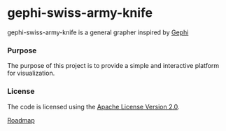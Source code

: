 # gephi-swiss-army-knife
gephi-swiss-army-knife is a general grapher inspired by [Gephi](https://gephi.org/)<br>

### Purpose
The purpose of this project is to provide a simple and interactive platform for visualization.

### License
The code is licensed using the [Apache License Version 2.0](http://www.apache.org/licenses/LICENSE-2.0).


[Roadmap](Roadmap)
